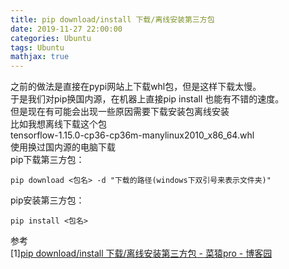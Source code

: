 ```yaml
---
title: pip download/install 下载/离线安装第三方包
date: 2019-11-27 22:00:00
categories: Ubuntu
tags: Ubuntu
mathjax: true
---
```




之前的做法是直接在pypi网站上下载whl包，但是这样下载太慢。     
于是我们对pip换国内源，在机器上直接pip install 也能有不错的速度。   
但是现在有可能会出现一些原因需要下载安装包离线安装   
比如我想离线下载这个包    
tensorflow-1.15.0-cp36-cp36m-manylinux2010_x86_64.whl    
使用换过国内源的电脑下载    
pip下载第三方包：    

	pip download <包名> -d "下载的路径(windows下双引号来表示文件夹)"

pip安装第三方包：

	pip install <包名>



参考   
[1][pip download/install 下载/离线安装第三方包 - 菜猿pro - 博客园](https://www.cnblogs.com/jasonzhang-blog/p/11262738.html)